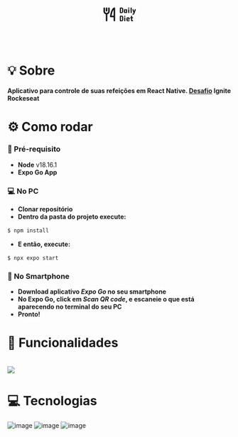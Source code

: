 <br /><br />

<h4 align="center">
<img src="./src/assets/logo.png" align="center"/>
</h4>
<br /><br />

# 💡 Sobre

**Aplicativo para controle de suas refeições em React Native. [Desafio](https://efficient-sloth-d85.notion.site/Desafio-02-Daily-Diet-98b7d85ec7e9428aa0f9f3bceed4380f) Ignite Rockeseat**

# ⚙️ Como rodar

### 📃 Pré-requisito

- **Node** v18.16.1
- **Expo Go App**

### 💻 No PC

- **Clonar repositório**
- **Dentro da pasta do projeto execute:**

```bash
$ npm install
```

- **E então, execute:**

```bash
$ npx expo start
```

### 📱 No Smartphone

- **Download aplicativo _Expo Go_ no seu smartphone** </br>
- **No Expo Go, click em _Scan QR code_, e escaneie o que está aparecendo no terminal do seu PC** </br>
- **Pronto!**

# 📲 Funcionalidades

<br />
<img src="./assets/app.gif" />

<br />

# 💻 Tecnologias

![image](https://img.shields.io/badge/TypeScript-007ACC?style=for-the-badge&logo=typescript&logoColor=white) ![image](https://img.shields.io/badge/React_Native-20232A?style=for-the-badge&logo=react&logoColor=61DAFB) ![image](https://img.shields.io/badge/Expo-FFFFFF?style=for-the-badge&logo=expo&logoColor=black)
